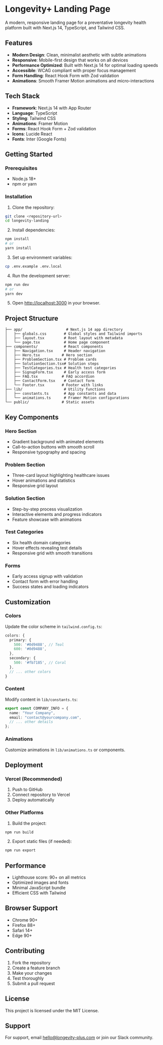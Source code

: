 # Longevity+ Landing Page

A modern, responsive landing page for a preventative longevity health platform built with Next.js 14, TypeScript, and Tailwind CSS.

## Features

- **Modern Design**: Clean, minimalist aesthetic with subtle animations
- **Responsive**: Mobile-first design that works on all devices
- **Performance Optimized**: Built with Next.js 14 for optimal loading speeds
- **Accessible**: WCAG compliant with proper focus management
- **Form Handling**: React Hook Form with Zod validation
- **Animations**: Smooth Framer Motion animations and micro-interactions

## Tech Stack

- **Framework**: Next.js 14 with App Router
- **Language**: TypeScript
- **Styling**: Tailwind CSS
- **Animations**: Framer Motion
- **Forms**: React Hook Form + Zod validation
- **Icons**: Lucide React
- **Fonts**: Inter (Google Fonts)

## Getting Started

### Prerequisites

- Node.js 18+
- npm or yarn

### Installation

1. Clone the repository:

```bash
git clone <repository-url>
cd longevity-landing
```

2. Install dependencies:

```bash
npm install
# or
yarn install
```

3. Set up environment variables:

```bash
cp .env.example .env.local
```

4. Run the development server:

```bash
npm run dev
# or
yarn dev
```

5. Open [http://localhost:3000](http://localhost:3000) in your browser.

## Project Structure

```
├── app/                    # Next.js 14 app directory
│   ├── globals.css        # Global styles and Tailwind imports
│   ├── layout.tsx         # Root layout with metadata
│   └── page.tsx           # Home page component
├── components/            # React components
│   ├── Navigation.tsx     # Header navigation
│   ├── Hero.tsx          # Hero section
│   ├── ProblemSection.tsx # Problem cards
│   ├── SolutionSection.tsx# Solution steps
│   ├── TestCategories.tsx # Health test categories
│   ├── SignupForm.tsx     # Early access form
│   ├── FAQ.tsx           # FAQ accordion
│   ├── ContactForm.tsx    # Contact form
│   └── Footer.tsx        # Footer with links
├── lib/                   # Utility functions
│   ├── constants.ts       # App constants and data
│   └── animations.ts      # Framer Motion configurations
└── public/               # Static assets
```

## Key Components

### Hero Section

- Gradient background with animated elements
- Call-to-action buttons with smooth scroll
- Responsive typography and spacing

### Problem Section

- Three-card layout highlighting healthcare issues
- Hover animations and statistics
- Responsive grid layout

### Solution Section

- Step-by-step process visualization
- Interactive elements and progress indicators
- Feature showcase with animations

### Test Categories

- Six health domain categories
- Hover effects revealing test details
- Responsive grid with smooth transitions

### Forms

- Early access signup with validation
- Contact form with error handling
- Success states and loading indicators

## Customization

### Colors

Update the color scheme in `tailwind.config.ts`:

```typescript
colors: {
  primary: {
    500: '#0d9488', // Teal
    600: '#0d9488',
  },
  secondary: {
    500: '#fb7185', // Coral
  },
  // ... other colors
}
```

### Content

Modify content in `lib/constants.ts`:

```typescript
export const COMPANY_INFO = {
  name: "Your Company",
  email: "contact@yourcompany.com",
  // ... other details
};
```

### Animations

Customize animations in `lib/animations.ts` or components.

## Deployment

### Vercel (Recommended)

1. Push to GitHub
2. Connect repository to Vercel
3. Deploy automatically

### Other Platforms

1. Build the project:

```bash
npm run build
```

2. Export static files (if needed):

```bash
npm run export
```

## Performance

- Lighthouse score: 90+ on all metrics
- Optimized images and fonts
- Minimal JavaScript bundle
- Efficient CSS with Tailwind

## Browser Support

- Chrome 90+
- Firefox 88+
- Safari 14+
- Edge 90+

## Contributing

1. Fork the repository
2. Create a feature branch
3. Make your changes
4. Test thoroughly
5. Submit a pull request

## License

This project is licensed under the MIT License.

## Support

For support, email hello@longevity-plus.com or join our Slack community.
